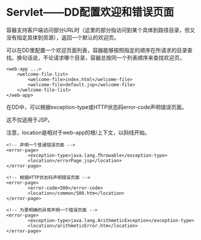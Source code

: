﻿# Servlet——DD配置欢迎和错误页面

容器支持客户端访问部分URL时（这里的部分指访问到某个具体到路径目录，但又没有指定具体到资源），返回一个默认的欢迎页。

可以在DD里配置一个欢迎页面列表，容器能够按照指定的顺序在所请求的目录查找。换句话说，不论请求哪个目录，容器总按同一个列表顺序来查找欢迎页。

```
<web-app ...>
    <welcome-file-list>
        <welcome-file>index.html</welcome-file>
        <welcome-file>default.jsp</welcome-file>
    </welcome-file-list>
</web-app>
```

在DD中，可以根据exception-type或HTTP状态码error-code声明错误页面。

这不仅适用于JSP。

注意，location是相对于web-app的根/上下文，以斜线开始。

```
<!-- 声明一个普通错误页面 --> 
<error-page>    
        <exception-type>java.lang.Throwable</exception-type>    
        <location>/errorPage.jsp</location>    
</error-page> 

<!-- 根据HTTP状态码声明错误页面 --> 
<error-page>    
        <error-code>500</error-code>    
        <location>/common/500.htm</location>    
</error-page> 

<!-- 为更明确的异常声明一个错误页面 --> 
<error-page>    
        <exception-type>java.lang.ArithmeticException</exception-type>    
        <location>/arithmeticError.htm</location>    
</error-page>
```
